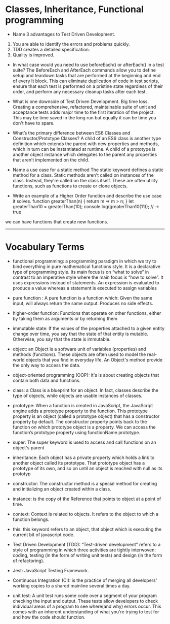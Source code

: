 
# Classes, Inheritance, Functional programming

- Name 3 advantages to Test Driven Development.
1. You are able to identify the errors and problems quickly.
2. TDD creates a detailed specification.
3. Quality is improved.

- In what case would you need to use beforeEach() or afterEach() in a test suite?
The BeforeEach and AfterEach commands allow you to define setup and teardown tasks that are performed at the beginning and end of every It block. This can eliminate duplication of code in test scripts, ensure that each test is performed on a pristine state regardless of their order, and perform any necessary cleanup tasks after each test.

- What is one downside of Test Driven Development.
Big time loss. Creating a comprehensive, refactored, maintainable suite of unit and acceptance tests adds major time to the first iteration of the project. This may be time saved in the long run but equally it can be time you don't have to spare.

- What’s the primary difference between ES6 Classes and Constructor/Prototype Classes?
A child of an ES6 class is another type definition which extends the parent with new properties and methods, which in turn can be instantiated at runtime. A child of a prototype is another object instance which delegates to the parent any properties that aren’t implemented on the child.

- Name a use case for a static method
The static keyword defines a static method for a class. Static methods aren't called on instances of the class. Instead, they're called on the class itself. These are often utility functions, such as functions to create or clone objects.

- Write an example of a Higher Order function and describe the use case it solves.
function greaterThan(n) {
  return m => m > n;
}
let greaterThan10 = greaterThan(10);
console.log(greaterThan10(11));
// → true

we can have functions that create new functions.

---------------------------------------------------------------------------------------------------------------

# Vocabulary Terms

* functional programming: a programming paradigm in which we try to bind everything in pure mathematical functions style. It is a declarative type of programming style. Its main focus is on “what to solve” in contrast to an imperative style where the main focus is “how to solve”. It uses expressions instead of statements. An expression is evaluated to produce a value whereas a statement is executed to assign variables

* pure function : A pure function is a function which: Given the same input, will always return the same output. Produces no side effects.


* higher-order function: Functions that operate on other functions, either by taking them as arguments or by returning them

* immutable state: If the values of the properties attached to a given entity change over time, you say that the state of that entity is mutable. Otherwise, you say that the state is immutable.


* object: an Object is a software unit of variables (properties) and methods (functions). These objects are often used to model the real-world objects that you find in everyday life. An Object's method provide the only way to access the data.


* object-oriented programming (OOP): it's is about creating objects that contain both data and functions.


* class: a Class is a blueprint for an object. In fact, classes describe the type of objects, while objects are usable instances of classes.


* prototype: When a function is created in JavaScript, the JavaScript engine adds a prototype property to the function. This prototype property is an object (called a prototype object) that has a constructor property by default. The constructor property points back to the function on which prototype object is a property. We can access the function’s prototype property using functionName.prototype.


* super: The super keyword is used to access and call functions on an object's parent

* inheritance:  Each object has a private property which holds a link to another object called its prototype. That prototype object has a prototype of its own, and so on until an object is reached with null as its prototyp


* constructor: The constructor method is a special method for creating and initializing an object created within a class.


* instance: is the copy of the Reference that points to object at a point of time.


* context: Context is related to objects. It refers to the object to which a function belongs.


* this:  this keyword refers to an object, that object which is executing the current bit of javascript code.

* Test Driven Development (TDD): “Test-driven development” refers to a style of programming in which three activities are tightly interwoven: coding, testing (in the form of writing unit tests) and design (in the form of refactoring).


* Jest:  JavaScript Testing Framework.

* Continuous Integration (CI): is the practice of merging all developers' working copies to a shared mainline several times a day.


* unit test:  A unit test runs some code over a segment of your program checking the input and output. These tests allow developers to check individual areas of a program to see where(and why) errors occur. This comes with an inherent understanding of what you're trying to test for and how the code should function.
